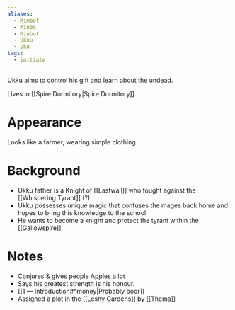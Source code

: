 ```yaml
---
aliases:
  - Mimbot
  - Minbo
  - Minbot
  - Ukku
  - Uku
tags:
  - initiate
---
```

Ukku aims to control his gift and learn about the undead.

Lives in [[Spire Dormitory|Spire Dormitory]]
# Appearance
Looks like a farmer, wearing simple clothing
# Background
- Ukku father is a Knight of [[Lastwall]] who fought against the [[Whispering Tyrant]] (?)
- Ukku possesses unique magic that confuses the mages back home and hopes to bring this knowledge to the school.
- He wants to become a knight and protect the tyrant within the [[Gallowspire]].
# Notes
- Conjures & gives people Apples a lot
- Says his greatest strength is his honour.
- [[1 — Introduction#^money|Probably poor]]
- Assigned a plot in the [[Leshy Gardens]] by [[Thema]] 
